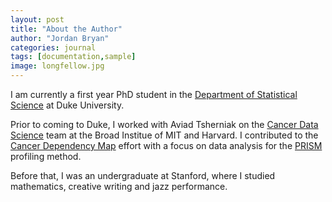 ```yaml
---
layout: post
title: "About the Author"
author: "Jordan Bryan"
categories: journal
tags: [documentation,sample]
image: longfellow.jpg
---
```



I am currently a first year PhD student in the [Department of Statistical Science](https://stat.duke.edu) at Duke University. 

Prior to coming to Duke, I worked with Aviad Tsherniak on the [Cancer Data Science](http://www.cancerdatascience.org) team at the Broad Institue of MIT and Harvard. I contributed to the [Cancer Dependency Map](https://depmap.org/portal/) effort with a focus on data analysis for the [PRISM](https://depmap.org/portal/prism/) profiling method.

Before that, I was an undergraduate at Stanford, where I studied mathematics, creative writing and jazz performance.
